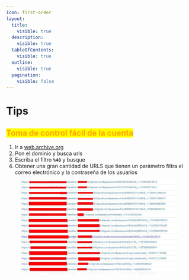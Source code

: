 ```yaml
---
icon: first-order
layout:
  title:
    visible: true
  description:
    visible: true
  tableOfContents:
    visible: true
  outline:
    visible: true
  pagination:
    visible: false
---
```


# Tips

## <mark style="color:orange;">Toma de control fácil de la cuenta</mark>

1. Ir a [web.archive.org](http://web.archive.org/)
2. Pon el dominio y busca urls
3. Escriba el filtro **`%40`**  y busque
4. Obtener una gran cantidad de URLS que tienen un parámetro filtra el correo electrónico y la contraseña de los usuarios

<figure><img src="../../.gitbook/assets/image (3).png" alt=""><figcaption></figcaption></figure>
